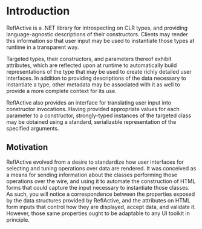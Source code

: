 # Introduction

ReflActive is a .NET library for introspecting on CLR types, and providing
language-agnostic descriptions of their
constructors. Clients may render this information so that user input may be used
to instantiate those types at runtime
in a transparent way.

Targeted types, their constructors, and parameters thereof exhibit attributes,
which are reflected upon at runtime to
automatically build representations of the type that may be used to create
richly detailed user interfaces. In addition
to providing descriptions of the data necessary to instantiate a type, other
metadata may be associated with it as well
to provide a more complete context for its use.

ReflActive also provides an interface for translating user input into
constructor invocations. Having provided
appropriate values for each parameter to a constructor, strongly-typed instances
of the targeted class may be obtained
using a standard, serializable representation of the specified arguments.

## Motivation

ReflActive evolved from a desire to standardize how user interfaces for
selecting and tuning operations over data are
rendered. It was conceived as a means for sending information about the classes
performing those operations over the
wire, and using it to automate the construction of HTML forms that could capture
the input necessary to instantiate
those classes. As such, you will notice a correspondence between the properties
exposed by the data structures provided
by ReflActive, and the attributes on HTML form inputs that control how they are
displayed, accept data, and validate it.
However, those same properties ought to be adaptable to any UI toolkit in
principle.
